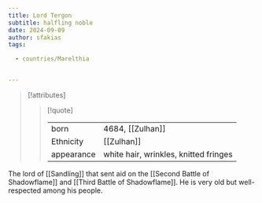 ```yaml
---
title: Lord Tergon
subtitle: halfling noble
date: 2024-09-09
author: sfakias
tags:

  - countries/Marelthia


---
```

> [!attributes]
> 
> > [!quote]
> >
> > | | |
> > | --- | --- |
> > | born | 4684, [[Zulhan]] |
> > | Ethnicity | [[Zulhan]] |
> > | appearance | white hair, wrinkles, knitted fringes |

The lord of [[Sandling]] that sent aid on the [[Second Battle of Shadowflame]] and [[Third Battle of Shadowflame]]. He is very old but well-respected among his people.